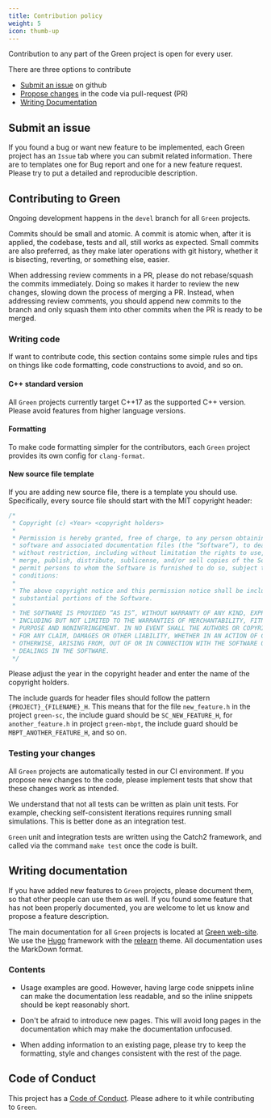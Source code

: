 ```yaml
---
title: Contribution policy
weight: 5
icon: thumb-up
---
```


Contribution to any part of the Green project is open for every user.

There are three options to contribute
  - [Submit an issue](#submit-an-issue) on github
  - [Propose changes](#contributing-to-green) in the code via pull-request (PR)
  - [Writing Documentation](#writing-documentation)


## Submit an issue

If you found a bug or want new feature to be implemented, each Green project
has an `Issue` tab where you can submit related information. There are to templates
one for Bug report and one for a new feature request. Please try to 
put a detailed and reproducible description.


## Contributing to Green

Ongoing development happens in the `devel` branch for all `Green` projects.

Commits should be small and atomic. A commit is atomic when, after it is
applied, the codebase, tests and all, still works as expected. Small
commits are also preferred, as they make later operations with git history,
whether it is bisecting, reverting, or something else, easier.


When addressing review comments in a PR, please do not rebase/squash the
commits immediately. Doing so makes it harder to review the new changes,
slowing down the process of merging a PR. Instead, when addressing review
comments, you should append new commits to the branch and only squash
them into other commits when the PR is ready to be merged.

### Writing code

If want to contribute code, this section contains some simple rules
and tips on things like code formatting, code constructions to avoid,
and so on.

#### **C++ standard version**

All `Green` projects currently target C++17 as the supported C++ version.
Please avoid features from higher language versions.


#### **Formatting**

To make code formatting simpler for the contributors, each `Green` project provides
its own config for `clang-format`.

#### **New source file template**

If you are adding new source file, there is a template you should use.
Specifically, every source file should start with the MIT copyright header:
```cpp
/*
 * Copyright (c) <Year> <copyright holders>
 *
 * Permission is hereby granted, free of charge, to any person obtaining a copy of this 
 * software and associated documentation files (the “Software”), to deal in the Software
 * without restriction, including without limitation the rights to use, copy, modify, 
 * merge, publish, distribute, sublicense, and/or sell copies of the Software, and to 
 * permit persons to whom the Software is furnished to do so, subject to the following 
 * conditions:
 *
 * The above copyright notice and this permission notice shall be included in all copies or 
 * substantial portions of the Software.
 *
 * THE SOFTWARE IS PROVIDED “AS IS”, WITHOUT WARRANTY OF ANY KIND, EXPRESS OR IMPLIED,
 * INCLUDING BUT NOT LIMITED TO THE WARRANTIES OF MERCHANTABILITY, FITNESS FOR A PARTICULAR
 * PURPOSE AND NONINFRINGEMENT. IN NO EVENT SHALL THE AUTHORS OR COPYRIGHT HOLDERS BE LIABLE
 * FOR ANY CLAIM, DAMAGES OR OTHER LIABILITY, WHETHER IN AN ACTION OF CONTRACT, TORT OR
 * OTHERWISE, ARISING FROM, OUT OF OR IN CONNECTION WITH THE SOFTWARE OR THE USE OR OTHER
 * DEALINGS IN THE SOFTWARE.
 */
```
Please adjust the year in the copyright header and enter the name of the copyright holders.


The include guards for header files should follow the pattern `{PROJECT}_{FILENAME}_H`.
This means that for the file `new_feature.h` in the project `green-sc`, the include guard should
be `SC_NEW_FEATURE_H`, for `another_feature.h` in project `green-mbpt`, the include
guard should be `MBPT_ANOTHER_FEATURE_H`, and so on.


### Testing your changes

All `Green` projects are automatically tested in our CI environment.
If you propose new changes to the code, please implement tests that show that
these changes work as intended. 

We understand that not all tests can be written as plain unit tests. 
For example, checking self-consistent iterations requires running small simulations.
This is better done as an integration test. 

`Green` unit and integration tests are written using the Catch2 framework, 
and called via the command `make test` once the code is built.

## Writing documentation

If you have added new features to `Green` projects, please document them, 
so that other people can use them as well. If you found some feature that has 
not been properly documented, you are welcome to let us know and propose a feature description.

The main documentation for all `Green` projects is located at [Green web-site](https://green-phys.org).
We use the [Hugo](https://github.com/gohugoio/hugo) framework with the [relearn](https://github.com/McShelby/hugo-theme-relearn) theme.
All documentation uses the MarkDown format.


### Contents

* Usage examples are good. However, having large code snippets inline
can make the documentation less readable, and so the inline snippets
should be kept reasonably short.

* Don't be afraid to introduce new pages. This will avoid long pages in the documentation
which may make the documentation unfocused.

* When adding information to an existing page, please try to keep the 
formatting, style and changes consistent with the rest of the page.


## Code of Conduct

This project has a [Code of Conduct](https://github.com/Green-Phys/green-mbpt?tab=coc-ov-file#readme). Please adhere to it while contributing to `Green`.


